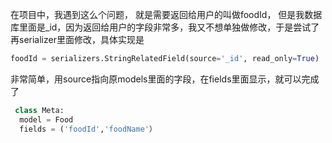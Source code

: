 在项目中，我遇到这么个问题， 就是需要返回给用户的叫做foodId， 但是我数据库里面是_id，因为返回给用户的字段非常多，我又不想单独做修改，于是尝试了再serializer里面修改，具体实现是

```python
foodId = serializers.StringRelatedField(source='_id', read_only=True)
```

非常简单，用source指向原models里面的字段，在fields里面显示，就可以完成了

```python
 class Meta:
  model = Food
  fields = ('foodId','foodName'）
```

